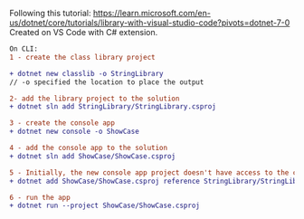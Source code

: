 Following this tutorial:
https://learn.microsoft.com/en-us/dotnet/core/tutorials/library-with-visual-studio-code?pivots=dotnet-7-0
<br/>
Created on VS Code with C# extension.
<br/>
```diff
On CLI:
1 - create the class library project 

+ dotnet new classlib -o StringLibrary
// -o specified the location to place the output

2- add the library project to the solution 
+ dotnet sln add StringLibrary/StringLibrary.csproj

3 - create the console app 
+ dotnet new console -o ShowCase

4 - add the console app to the solution 
+ dotnet sln add ShowCase/ShowCase.csproj

5 - Initially, the new console app project doesn't have access to the class library. To allow it to call methods in the class library, create a project reference to the class library project.
+ dotnet add ShowCase/ShowCase.csproj reference StringLibrary/StringLibrary.csproj

6 - run the app 
+ dotnet run --project ShowCase/ShowCase.csproj 
```
